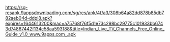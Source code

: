
https://sg-resapk.9appsdownloading.com/sg/res/apk/4f/a3/308b64a82dd878b85db782aeb04d-ddpi8.apk?expires=1644613200&mac=a75768f76f5d1e73c298bc29775c101933bb6743d74867442f134c58aa593188&title=Indian_Live_TV_Channels_Free_Online_Guide_v1.0_www.9apps.com_.apk
